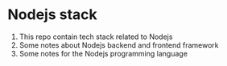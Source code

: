 # Nodejs stack 
1. This repo contain tech stack related to Nodejs 
2. Some notes about Nodejs backend and frontend framework 
3. Some notes for the Nodejs programming language 
